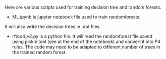 Here are various scripts used for training decision tree and random forests.

- ML.ipynb is jupyter notebook file used to train randomforests.

It will also write the decision trees in .dot files

-  rftop4_v2.py is a python file. It will read the randomforest file saved using pickle tool (see at the end of the notebook) and convert it into P4 rules.  The code may need to be adapted to different number of trees in the trained random forest.
